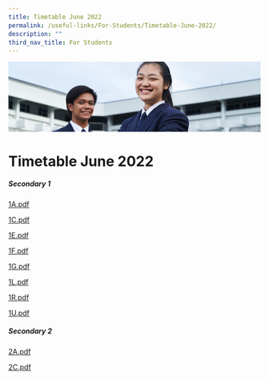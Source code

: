 ```yaml
---
title: Timetable June 2022
permalink: /useful-links/For-Students/Timetable-June-2022/
description: ""
third_nav_title: For Students
---
```

![](/images/Useful%20Links.jpg)

Timetable June 2022
===================

##### **Secondary 1**

[1A.pdf](/files/1A.pdf)

[1C.pdf](/files/1C.pdf)

[1E.pdf](/files/1E.pdf)

[1F.pdf](/files/1F.pdf)

[1G.pdf](/files/1G.pdf)

[1L.pdf](/files/1L.pdf)

[1R.pdf](/files/1R.pdf)

[1U.pdf](/files/1U.pdf)

##### **Secondary 2**

[2A.pdf](/files/2A.pdf)

[2C.pdf](/files/2C.pdf)